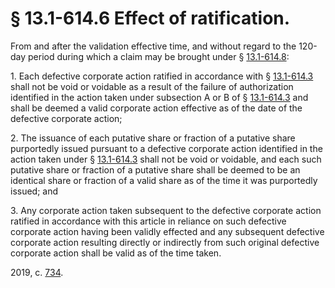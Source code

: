 # § 13.1-614.6 Effect of ratification.

<p>From and after the validation effective time, and without regard to the 120-day period during which a claim may be brought under § <a href='/vacode/13.1-614.8/'>13.1-614.8</a>:</p><p>1. Each defective corporate action ratified in accordance with § <a href='/vacode/13.1-614.3/'>13.1-614.3</a> shall not be void or voidable as a result of the failure of authorization identified in the action taken under subsection A or B of § <a href='/vacode/13.1-614.3/'>13.1-614.3</a> and shall be deemed a valid corporate action effective as of the date of the defective corporate action;</p><p>2. The issuance of each putative share or fraction of a putative share purportedly issued pursuant to a defective corporate action identified in the action taken under § <a href='/vacode/13.1-614.3/'>13.1-614.3</a> shall not be void or voidable, and each such putative share or fraction of a putative share shall be deemed to be an identical share or fraction of a valid share as of the time it was purportedly issued; and</p><p>3. Any corporate action taken subsequent to the defective corporate action ratified in accordance with this article in reliance on such defective corporate action having been validly effected and any subsequent defective corporate action resulting directly or indirectly from such original defective corporate action shall be valid as of the time taken.</p><p>2019, c. <a href='http://lis.virginia.gov/cgi-bin/legp604.exe?191+ful+CHAP0734'>734</a>.</p>